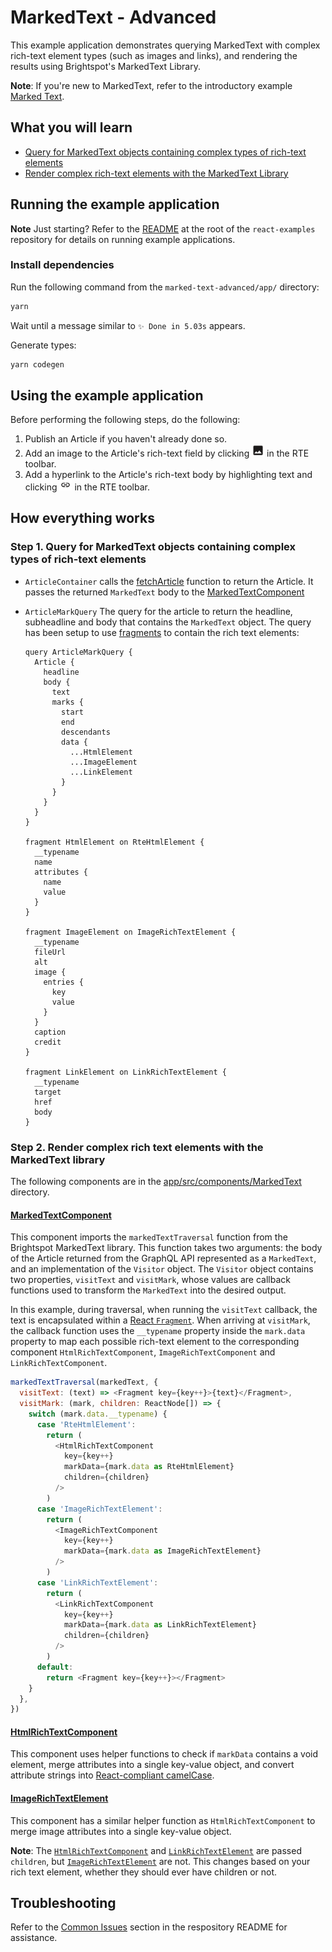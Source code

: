 # MarkedText - Advanced

This example application demonstrates querying MarkedText with complex rich-text element types (such as images and links), and rendering the results using Brightspot's MarkedText Library.

**Note**: If you're new to MarkedText, refer to the introductory example [Marked Text](../marked-text).

## What you will learn

* [Query for MarkedText objects containing complex types of rich-text elements](#step-1-query-for-markedtext-objects-containing-complex-types-of-rich-text-elements)
* [Render complex rich-text elements with the MarkedText Library](#step-2-render-complex-rich-text-elements-with-the-markedtext-library)

## Running the example application

**Note** Just starting? Refer to the [README](/README.md) at the root of the `react-examples` repository for details on running example applications.

### Install dependencies

Run the following command from the `marked-text-advanced/app/` directory:

```sh
yarn
```
Wait until a message similar to `✨ Done in 5.03s` appears.

Generate types:

```sh
yarn codegen
```

## Using the example application

Before performing the following steps, do the following:

1. Publish an Article if you haven't already done so.
1. Add an image to the Article's rich-text field by clicking <img alt="Rich Text Image Icon" src="images/images-icon.png" width=20> in the RTE toolbar.
1. Add a hyperlink to the Article's rich-text body by highlighting text and clicking <img alt="Rich Text Link Icon" src="images/link-icon.png" width=20> in the RTE toolbar.

## How everything works

### Step 1. Query for MarkedText objects containing complex types of rich-text elements

- `ArticleContainer` calls the [fetchArticle](app/src/api/index.ts) function to return the Article. It passes the returned `MarkedText` body to the [MarkedTextComponent](app/src/components/MarkedText/MarkedTextComponent.tsx)
- `ArticleMarkQuery` The query for the article to return the headline, subheadline and body that contains the `MarkedText` object. The query has been setup to use [fragments](https://graphql.org/learn/queries/#fragments) to contain the rich text elements:

  ```gql
  query ArticleMarkQuery {
    Article {
      headline
      body {
        text
        marks {
          start
          end
          descendants
          data {
            ...HtmlElement
            ...ImageElement
            ...LinkElement
          }
        }
      }
    }
  }

  fragment HtmlElement on RteHtmlElement {
    __typename
    name
    attributes {
      name
      value
    }
  }

  fragment ImageElement on ImageRichTextElement {
    __typename
    fileUrl
    alt
    image {
      entries {
        key
        value
      }
    }
    caption
    credit
  }

  fragment LinkElement on LinkRichTextElement {
    __typename
    target
    href
    body
  }
  ```

### Step 2. Render complex rich text elements with the MarkedText library

The following components are in the [app/src/components/MarkedText](app/src/components/MarkedText) directory.

#### [MarkedTextComponent]((app/src/components/MarkedText/MarkedTextComponent.tsx))
This component imports the `markedTextTraversal` function from the Brightspot MarkedText library. This function takes two arguments: the body of the Article returned from the GraphQL API represented as a `MarkedText`, and an implementation of the `Visitor` object. The `Visitor` object contains two properties, `visitText` and `visitMark`, whose values are callback functions used to transform the `MarkedText` into the desired output.

In this example, during traversal, when running the `visitText` callback, the text is encapsulated within a [React `Fragment`](https://react.dev/reference/react/Fragment). When arriving at `visitMark`, the callback function uses the `__typename` property inside the `mark.data` property to map each possible rich-text element to the corresponding component `HtmlRichTextComponent`, `ImageRichTextComponent` and `LinkRichTextComponent`.

```js
markedTextTraversal(markedText, {
  visitText: (text) => <Fragment key={key++}>{text}</Fragment>,
  visitMark: (mark, children: ReactNode[]) => {
    switch (mark.data.__typename) {
      case 'RteHtmlElement':
        return (
          <HtmlRichTextComponent
            key={key++}
            markData={mark.data as RteHtmlElement}
            children={children}
          />
        )
      case 'ImageRichTextElement':
        return (
          <ImageRichTextComponent
            key={key++}
            markData={mark.data as ImageRichTextElement}
          />
        )
      case 'LinkRichTextElement':
        return (
          <LinkRichTextComponent
            key={key++}
            markData={mark.data as LinkRichTextElement}
            children={children}
          />
        )
      default:
        return <Fragment key={key++}></Fragment>
    }
  },
})
```

#### [HtmlRichTextComponent](app/src/components/MarkedText/HtmlRichTextComponent.tsx)
This component uses helper functions to check if `markData` contains a void element, merge attributes into a single key-value object, and convert attribute strings into [React-compliant camelCase](https://react.dev/learn/writing-markup-with-jsx#3-camelcase-salls-most-of-the-things).

#### [ImageRichTextElement](app/src/components/MarkedText/ImageRichTextElement.tsx)

This component has a similar helper function as `HtmlRichTextComponent` to merge image attributes into a single key-value object.

**Note**: The [`HtmlRichTextComponent`](app/src/components/MarkedText/HtmlRichTextElement.tsx) and [`LinkRichTextElement`](app/src/components/MarkedText/LinkRichTextElement.tsx) are passed `children`, but [`ImageRichTextElement`](app/src/components/MarkedText/ImageRichTextElement.tsx) are not. This changes based on your rich text element, whether they should ever have children or not.

## Troubleshooting

Refer to the [Common Issues](/README.md) section in the respository README for assistance.
